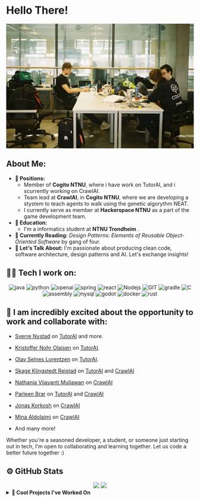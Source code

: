 <h1> Hello There!  </h1>
<div pading-left: 40>
  <img src="assets\tim_image.jpg" pading-left: 40  align="center"/>
</div>


## About Me:

- **🚀 Positions:**
  - Member of **Cogito NTNU**, where i have work on TutorAI, and i scurrently working on CrawlAI.
  - Team lead at **CrawlAI**, in **Cogito NTNU**, where we are developing a stystem to teach agents to walk using the genetic algorythm NEAT.
  - I currently serve as member at **Hackerspace NTNU** as a part of the game development team.
- **🏦 Education:**
  - I'm a informatics student at **NTNU Trondheim** .
- **📖 Currently Reading:** _Design Patterns: Elements of Reusable Object-Oriented Software_ by gang of four.
- **💬 Let's Talk About:** I'm passionate about producing clean code, software architecture, design patterns and AI. Let's exchange insights!

<h2> 🧑‍💻 Tech I work on: </h2>

<div align="center">
    <img src="https://www.vectorlogo.zone/logos/java/java-icon.svg" alt="java" width="50" height="50"/> 
    <img src="https://www.vectorlogo.zone/logos/python/python-icon.svg" alt="python" width="50" height="50"/>
    <img src="https://github.com/SverreNystad/SverreNystad/assets/89105607/5dcbef68-921d-4897-a5cd-67c3ce2f171b" alt="openai" width="50" height="50"/>
    <img src="https://www.vectorlogo.zone/logos/springio/springio-icon.svg" alt="spring" width="50" height="50"/>
    <img src="https://www.vectorlogo.zone/logos/reactjs/reactjs-icon.svg" alt="react" width="50" height="50"/>
    <img src="https://www.vectorlogo.zone/logos/nodejs/nodejs-icon.svg" alt="Nodejs" width="50" height="50"/>
    <img src="https://www.vectorlogo.zone/logos/git-scm/git-scm-icon.svg" alt="GIT" width="50" height="50"/> 
    <img src="https://www.vectorlogo.zone/logos/gradle/gradle-icon.svg" alt="gradle" width="50" height="50"/>
    <img src="https://upload.wikimedia.org/wikipedia/commons/1/18/C_Programming_Language.svg" alt="C" width="50" height="50"/>
    <img src="https://upload.wikimedia.org/wikipedia/commons/0/00/AssemblyScript_logo_2020.svg" alt="assembly" width="50" height="50"/>
    <img src="https://www.vectorlogo.zone/logos/mysql/mysql-icon.svg" alt="mysql" width="50" height="50"/>
    <img src="https://www.vectorlogo.zone/logos/godotengine/godotengine-icon.svg" alt="godot" width="50" height="50"/>
    <img src="https://www.vectorlogo.zone/logos/docker/docker-tile.svg" alt="docker" width="50" height="50"/>
    <img src="https://www.vectorlogo.zone/logos/rust-lang/rust-lang-icon.svg" alt="rust" width="50" height="50"/>
</div>

<h2> 🤝 I am incredibly excited about the opportunity to work and collaborate with: </h3>

- [Sverre Nystad](https://github.com/SverreNystad) on [TutorAI](https://github.com/SverreNystad/TutorAI) and more.
- [Kristoffer Nohr Olaisen](https://github.com/Knolaisen) on [TutorAI](https://github.com/SverreNystad/TutorAI).
- [Olav Selnes Lorentzen](https://github.com/olavsl) on [TutorAI](https://github.com/SverreNystad/TutorAI).
- [Skage Klingstedt Reistad](https://github.com/lockedintheskage) on [TutorAI](https://github.com/SverreNystad/TutorAI) and [CrawlAI](https://github.com/CogitoNTNU/CrawlAI.git)
- [Nathania Vijayanti Muliawan](https://github.com/Nathaniavm) on [CrawlAI](https://github.com/CogitoNTNU/CrawlAI.git)
- [Parleen Brar](https://github.com/Parleenb) on [TutorAI](https://github.com/SverreNystad/TutorAI) and [CrawlAI](https://github.com/CogitoNTNU/CrawlAI.git)
- [Jonas Korkosh](https://github.com/jonkor29) on [CrawlAI](https://github.com/CogitoNTNU/CrawlAI.git)
- [Mina Aldolaimi](https://github.com/AlMinaDO) on [CrawlAI](https://github.com/CogitoNTNU/CrawlAI.git)

- And many more!

Whether you're a seasoned developer, a student, or someone just starting out in tech, I'm open to collaborating and learning together. Let us code a better future together :)






<h2>⚙️ GitHub Stats</h2>
<div align="center">
  <picture>
    <source media="(prefers-color-scheme: dark)" srcset="https://github-readme-stats.vercel.app/api?username=tobiasfremming&show_icons=true&border_color=414868&theme=tokyonight"/>
    <source media="(prefers-color-scheme: light)" srcset="https://github-readme-stats.vercel.app/api?username=tobiasfremming&show_icons=true"/>
    <img height="190em" src="https://github-readme-stats.vercel.app/api?username=tobiasfremming&show_icons=true"/>
  </picture>
  <picture>
    <source media="(prefers-color-scheme: dark)" srcset="https://github-readme-stats.vercel.app/api/top-langs/?username=tobiasfremming&layout=compact&border_color=414868&theme=tokyonight&hide=html%2Cjupyter%20notebook"/>
    <source media="(prefers-color-scheme: light)" srcset="https://github-readme-stats.vercel.app/api/top-langs/?username=tobiasfremming&layout=compact&hide=html%2Cjupyter%20notebook">
    <img height="190em" src="https://github-readme-stats.vercel.app/api/top-langs/?username=tobiasfremming&layout=compact&hide=html%2Cjupyter%20notebook"/>
  </picture>
</div>




    
</details>
<details>
  <summary><strong>🚀 Cool Projects I've Worked On</strong></summary>
  <br>
  
  <div align="center">
    <h3><a href="https://github.com/CogitoNTNU/TutorAI">TutorAI</a></h3>
    <p>
        TutorAI is a RAG system capable of assisting with learning academic subjects and using the curriculum and citing it. The project revolves around building an application that ingests a textbook in most formats and facilitates efficient learning of the course material.
    </p>
    <br><img src="https://github.com/CogitoNTNU/TutorAI/blob/main/docs/images/TutorAI.png" width="200">
  </div>

